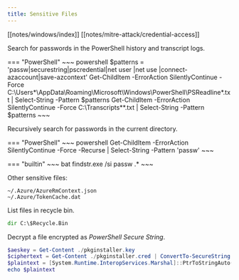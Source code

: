 ```yaml
---
title: Sensitive Files
---
```


[[notes/windows/index]] [[notes/mitre-attack/credential-access]]

Search for passwords in the PowerShell history and transcript logs.

=== "PowerShell"
    ~~~ powershell
    $patterns = 'passw|securestring|pscredential|net user |net use |connect-azaccount|save-azcontext'
    Get-ChildItem -ErrorAction SilentlyContinue -Force C:\Users\*\AppData\Roaming\Microsoft\Windows\PowerShell\PSReadline\*.txt | Select-String -Pattern $patterns
    Get-ChildItem -ErrorAction SilentlyContinue -Force C:\Transcripts\*\*.txt | Select-String -Pattern $patterns
    ~~~

Recursively search for passwords in the current directory.

=== "PowerShell"
    ~~~ powershell
    Get-ChildItem -ErrorAction SilentlyContinue -Force -Recurse | Select-String -Pattern 'passw'
    ~~~

=== "builtin"
    ~~~ bat
    findstr.exe /si passw .\*
    ~~~

Other sensitive files:

~~~
~/.Azure/AzureRmContext.json
~/.Azure/TokenCache.dat
~~~

List files in recycle bin.

~~~ bat
dir C:\$Recycle.Bin
~~~

Decrypt a file encrypted as *PowerShell Secure String*.

~~~ powershell
$aeskey = Get-Content ./pkginstaller.key
$ciphertext = Get-Content ./pkginstaller.cred | ConvertTo-SecureString -Key $aeskey
$plaintext = [System.Runtime.InteropServices.Marshal]::PtrToStringAuto([System.Runtime.InteropServices.Marshal]::SecureStringToBSTR($ciphertext))
echo $plaintext
~~~

